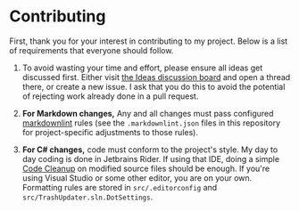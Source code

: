 # Contributing

First, thank you for your interest in contributing to my project. Below is a list of requirements
that everyone should follow.

1. To avoid wasting your time and effort, please ensure all ideas get discussed first. Either visit
   [the Ideas discussion board][ideas] and open a thread there, or create a new issue. I ask that
   you do this to avoid the potential of rejecting work already done in a pull request.

1. **For Markdown changes,** Any and all changes must pass configured [markdownlint] rules (see the
   `.markdownlint.json` files in this repository for project-specific adjustments to those rules).

1. **For C# changes,** code must conform to the project's style. My day to day coding is done in
   Jetbrains Rider. If using that IDE, doing a simple [Code Cleanup] on modified source files should
   be enough. If you're using Visual Studio or some other editor, you are on your own. Formatting
   rules are stored in `src/.editorconfig` and `src/TrashUpdater.sln.DotSettings`.

[ideas]: https://github.com/rcdailey/recyclarr/discussions/categories/ideas
[markdownlint]: https://github.com/DavidAnson/markdownlint
[Code Cleanup]: https://www.jetbrains.com/help/rider/Code_Cleanup__Index.html
